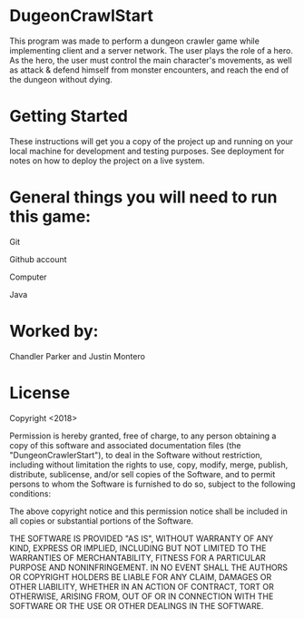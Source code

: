# DugeonCrawlStart

This program was made to perform a dungeon crawler game while implementing client and a server network. The user plays the role of a hero. As the hero, the user must control the main character's movements, as well as attack & defend himself from monster encounters, and reach the end of the dungeon without dying.

# Getting Started

These instructions will get you a copy of the project up and running on your local machine for development and testing purposes. See deployment for notes on how to deploy the project on a live system.

# General things you will need to run this game:
Git

Github account

Computer

Java

# Worked by:
Chandler Parker and Justin Montero

# License

Copyright <2018> <Chandler Parker and Justin Montero>

Permission is hereby granted, free of charge, to any person obtaining a copy of this software and associated documentation files (the "DungeonCrawlerStart"), to deal in the Software without restriction, including without limitation the rights to use, copy, modify, merge, publish, distribute, sublicense, and/or sell copies of the Software, and to permit persons to whom the Software is furnished to do so, subject to the following conditions:

The above copyright notice and this permission notice shall be included in all copies or substantial portions of the Software.

THE SOFTWARE IS PROVIDED "AS IS", WITHOUT WARRANTY OF ANY KIND, EXPRESS OR IMPLIED, INCLUDING BUT NOT LIMITED TO THE WARRANTIES OF MERCHANTABILITY, FITNESS FOR A PARTICULAR PURPOSE AND NONINFRINGEMENT. IN NO EVENT SHALL THE AUTHORS OR COPYRIGHT HOLDERS BE LIABLE FOR ANY CLAIM, DAMAGES OR OTHER LIABILITY, WHETHER IN AN ACTION OF CONTRACT, TORT OR OTHERWISE, ARISING FROM, OUT OF OR IN CONNECTION WITH THE SOFTWARE OR THE USE OR OTHER DEALINGS IN THE SOFTWARE.

